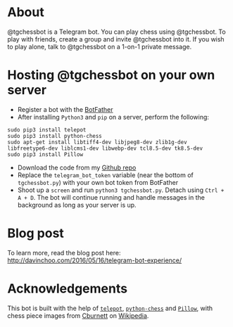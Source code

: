 # About
@tgchessbot is a Telegram bot. You can play chess using @tgchessbot. To play with friends, create a group and invite @tgchessbot into it. If you wish to play alone, talk to @tgchessbot on a 1-on-1 private message.

# Hosting @tgchessbot on your own server

* Register a bot with the [BotFather](https://telegram.me/botfather)
* After installing `Python3` and `pip` on a server, perform the following:

```
sudo pip3 install telepot
sudo pip3 install python-chess
sudo apt-get install libtiff4-dev libjpeg8-dev zlib1g-dev libfreetype6-dev liblcms1-dev libwebp-dev tcl8.5-dev tk8.5-dev
sudo pip3 install Pillow
```

* Download the code from my [Github repo](https://github.com/cxjdavin/tgchessbot)
* Replace the `telegram_bot_token` variable (near the bottom of `tgchessbot.py`) with your own bot token from BotFather
* Shoot up a `screen` and run `python3 tgchessbot.py`. Detach using `Ctrl + A + D`. The bot will continue running and handle messages in the background as long as your server is up.

# Blog post
To learn more, read the blog post here: http://davinchoo.com/2016/05/16/telegram-bot-experience/

# Acknowledgements
This bot is built with the help of [`telepot`](https://github.com/nickoala/telepot), [`python-chess`](https://github.com/niklasf/python-chess) and [`Pillow`](https://pillow.readthedocs.io/en/3.2.x/), with chess piece images from [Cburnett](https://en.wikipedia.org/wiki/User:Cburnett) on [Wikipedia](https://en.wikipedia.org/wiki/Chess_piece).
